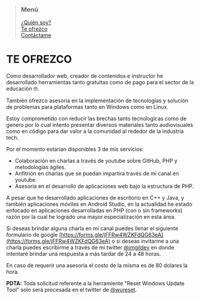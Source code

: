 > ### Menú
>
> [¿Quién soy?](./about.md) <br/>
> [Te ofrezco](./services.md) <br/>
> [Contáctame](./contact.md) <br/>

# TE OFREZCO

Como desarrollador web, creador de contenidos e instructor he desarrollado herramientas tanto gratuitas como de pago para el sector de la educación 🤓.

También ofrezco asesoria en la implementación de tecnologías y solución de problemas para plataformas tanto en Windows como en Linux.

Estoy comprometido con reducir las brechas tanto tecnologicas como de genero por lo cual intento presentar diversos materiales tanto audiovisuales como en código para dar valor a la comunidad al rededor de la industria tech.

Por el momento estarían disponibles 3 de mis servicios:

- Colaboración en charlas a través de youtube sobre GitHub, PHP y metodologías ágiles.
- Anfitrión en charlas que se puedan impartira través de mi canal en youtube.
- Asesoria en el desarrollo de aplicaciones web bajo la estructura de PHP.

A pesar que he desarrollado aplicaciones de escritorio en C++ y Java, y también aplicaciones móviles en Android Studio, en la actualidad he estado enfocado en aplicaciones desarrolladas en PHP (con o sin frameworks) razón por la cual he logrado una mayor especialización en esta área.

Si deseas brindar alguna charla en mi canal puedes llenar el siguiente formulario de google [https://forms.gle/jFFRw4WZKFdQG63eA](https://forms.gle/jFFRw4WZKFdQG63eA) o si deseas invitarme a una charla puedes escribirme a través de mi twitter [@imgildev](https://twitter.com/imgildev) en donde intentaré brindar una respuesta a más tardar de 24 a 48 horas.

En caso de requerir una asesoria el costo de la misma es de 80 dolares la hora.

**PDTA:** Toda solicitud referente a la herramiente "Reset Windows Update Tool" solo será procesada en el twitter de [@wureset](https://twitter.com/wureset).
